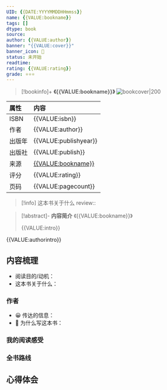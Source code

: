 ```yaml
---
UID: {{DATE:YYYYMMDDHHmmss}}
name: {{VALUE:bookname}}
tags: []
dtype: book
source: 
author: {{VALUE:author}}
banner: "{{VALUE:cover}}"
banner_icon: 📖
status: 未开始
readtime: 
rating: {{VALUE:rating}}
grade: ⭐⭐⭐
---
```


> [!bookinfo]+ **《{{VALUE:bookname}}》**
> ![bookcover|200]({{VALUE:cover}})
>
| 属性   | 内容                                       |
|:------ |:------------------------------------------ |
| ISBN   | {{VALUE:isbn}}                             |
| 作者   | {{VALUE:author}}                           |
| 出版年 | {{VALUE:publishyear}}                      | 
| 出版社 | {{VALUE:publish}}                          |
| 来源   | [{{VALUE:bookname}}]({{VALUE:douban_url}}) |
| 评分   | {{VALUE:rating}}                           |
| 页码   | {{VALUE:pagecount}}                        |

> [!info] 这本书关于什么
> review:: 



> [!abstract]- **内容简介**
>《{{VALUE:bookname}}》
>
>{{VALUE:intro}}

{{VALUE:authorintro}}


## 内容梳理

- 阅读目的/动机：
- 这本书关于什么：

### 作者
- 😀 传达的信息：
- 🙁 为什么写这本书：

### 我的阅读感受


### 全书路线

## 心得体会

